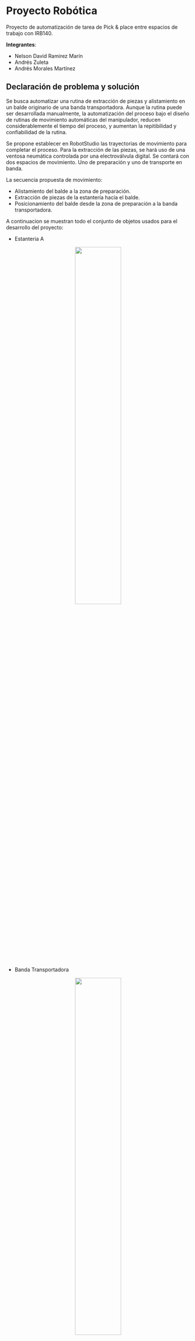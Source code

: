# Proyecto Robótica 
Proyecto de automatización de tarea de Pick & place entre espacios de trabajo con IRB140.

**Integrantes**: 
* Nelson David Ramírez Marín
* Andrés Zuleta 
* Andrés Morales Martínez 

## Declaración de problema y solución
Se busca automatizar una rutina de extracción de piezas y alistamiento en un balde originario de una banda transportadora. Aunque la rutina puede ser desarrollada manualmente, la automatización del proceso bajo el diseño de rutinas de movimiento automáticas del manipulador, reducen considerablemente el tiempo del proceso, y aumentan la repitibilidad y confiabilidad de la rutina. 

Se propone establecer en RobotStudio las trayectorias de movimiento para completar el proceso. Para la extracción de las piezas, se hará uso de una ventosa neumática controlada por una electroválvula digital. Se contará con dos espacios de movimiento. Uno de preparación y uno de transporte en banda. 

La secuencia propuesta de movimiento: 
- Alistamiento del balde a la zona de preparación.
- Extracción de piezas de la estantería hacia el balde.
- Posicionamiento del balde desde la zona de preparación a la banda transportadora.

A continuacion se muestran todo el conjunto de objetos usados para el desarrollo del proyecto:

- Estanteria A  

<p align="center">
<img margin="auto" src="https://github.com/mora200217/proyecto-rob/blob/master/Imagenes%20proyecto%20robotica/Estanteria%20A%20real.jpeg" width="50%"/> 
</p> 

- Banda Transportadora
  
<p align="center">
<img margin="auto" src="https://github.com/mora200217/proyecto-rob/blob/master/Imagenes%20proyecto%20robotica/Banda%20transportadora.jpeg" width="50%"/> 
</p> 

- Balde usado
  
<p align="center">
<img margin="auto" src="https://github.com/mora200217/proyecto-rob/blob/master/Imagenes%20proyecto%20robotica/Balde%20real.jpeg" width="50%"/> 
</p> 

- Herramienta usada y acoplada al brazo_1

<p align="center">
<img margin="auto" src="https://github.com/mora200217/proyecto-rob/blob/master/Imagenes%20proyecto%20robotica/Herramienta%20utilizada%20real%20y%20acoplada_1.jpeg" width="50%"/> 
</p> 

- Herramienta usada y acoplada al brazo_2

<p align="center">
<img margin="auto" src="https://github.com/mora200217/proyecto-rob/blob/master/Imagenes%20proyecto%20robotica/Herramienta%20utilizada%20real%20y%20acoplada_2.jpeg" width="50%"/> 
</p> 

- Piezas utilizadas (6)

<p align="center">
<img margin="auto" src="https://github.com/mora200217/proyecto-rob/blob/master/Imagenes%20proyecto%20robotica/Piezas%20utilizadas.jpeg" width="50%"/> 
</p> 


## Diseño de Herramienta 

En este apartado se muestra la descripción, planos y fotografías del gripper diseñado y sus piezas para el proceso de alistamiento asi como de la herramienta porta ventosas creada para la tarea de alistamiento como se muestran en las siguientes figuras de esta seccion:

- Planos de la herramienta_1

<p align="center">
<img margin="auto" src="https://github.com/mora200217/proyecto-rob/blob/master/Imagenes%20proyecto%20robotica/Plano%20herramienta_1.PNG" width="50%"/> 
</p>   

-Planos de la herramienta_2

<p align="center">
<img margin="auto" src="https://github.com/mora200217/proyecto-rob/blob/master/Imagenes%20proyecto%20robotica/Plano%20herramienta_2.PNG" width="50%"/> 
</p> 

- Modelado herramienta completa sin gancho ni ventosa
  
<p align="center">
<img margin="auto" src="https://github.com/mora200217/proyecto-rob/blob/master/Imagenes%20proyecto%20robotica/Modelado%20herramienta%20semicompleta.jpeg" width="50%"/> 
</p> 


- Modelado herramienta completa con gancho y ventosa


<p align="center">
<img margin="auto" src="https://github.com/mora200217/proyecto-rob/blob/master/Imagenes%20proyecto%20robotica/Modelado%20herramienta%20completa%20simulacion.jpeg" width="50%"/> 
</p> 

La herramienta fue diseñada de forma que sea fácil de montar en el manipulador, la ventosa y el gancho sean acoplados y  removidos fácilmente y las orientaciones y posiciones de los TCP sean ubicados fácilmente a la hora de crear la herramienta en Robot Studio, el agujero de la ventosa se modeló siguiendo la forma de la misma, teniendo las secciones circulares y la sección hexagonal a medida para que la misma no tenga deslizamiento o juego en ninguna dirección y quede fija, el gancho se ubicó en la parte superior de la herramienta como se ve en la figura, para que la herramienta pudiera entrar en la estantería fácilmente y sin chocar con la misma. La herramienta se dividió en dos partes con corte en el diámetro de la sección de la ventosa, con un par de tornillos M3 se asegura la segunda pieza y a los laterales se cuenta con dos orificios para insertar tuercas de forma que el tornillo quede fijo y no deslice. 

## Rutina en RAPID

En primer lugar en RoboStudio se muestra el modelo de todos los elementos que intervienen en el proceso planteado, lo cual se muestra en la siguiente figura:

<p align="center">
<img margin="auto" src="https://github.com/mora200217/proyecto-rob/blob/master/Imagenes%20proyecto%20robotica/Objetos_intervienen_worksapce.PNG" width="50%"/> 
</p> 



Para el desarrollo del RAPID se inicio en crear 3 workobjects, uno que seria referente al gancho_banda, otro que seria de la ventosa_estanteria y otro referente al punto en donde se dejaria la pieza en el balde para 2 configuraciones diferente dependiendo la rutina ejecutada anteriormente. De acuerdo a estos 4 workobjects se diseñaron unos Paths, 5 para ser exactos, en donde el primero llamado "Home" es referente a que precisamente todas las articulaciones del robot esten en ceros. Para el Path llamado "Path_agarrar_balde_inicio" describe la traayectoria en donde el robot se acerca al balde, lo agarra con el gancho, y lo deja en el piso. Para el Path llamdado "Path_primeras_tres" representa la trayectoria en donde la ventosa gracias a la valvula hara el proceso de succion y no succion succionando y dejando de succionar para transladar y soltar las piezas en el balde siendo estas 3 primeras posiciones los lugares de arriba, izquierda y derecha y medio a la izquierda. Para el Path  "Path_segundas_tres" describe la misma trayectoria pero para las otras 3 posiciones que son medio a la derecha, abajo izquierda y abajo derecha. Para el Path "Path_dejar_balde_final" se realiza la trayectoria en donde el balde con las piezas con recogidos nuevamente con el gancho por el robot para luego ser llevados otra vez a la banda y ser dejados alli. Ademas relacionado a las entradas y salidas digitales se manejo una entrada digital para que se diera inicio a toda la rutina y tambien se manejaron 2 salidas digitales, como se muestra en la simulacion de RobotStudio, que representaban la valvula manejada en donde la salida digital 2 representaba el proceso de succion por parte de la ventosa y la salida digital y pues representaba dejar de succionar.

"Path_agarrar_balde_inicio":

<p align="center">
<img margin="auto" src="https://github.com/mora200217/proyecto-rob/blob/master/Imagenes%20proyecto%20robotica/Path_agarrar_balde_inicio.PNG" width="50%"/> 
</p> 

"Path_primeras_tres":

<p align="center">
<img margin="auto" src="https://github.com/mora200217/proyecto-rob/blob/master/Imagenes%20proyecto%20robotica/Path_primeras_tres.PNG" width="50%"/> 
</p> 

 "Path_segundas_tres":

<p align="center">
<img margin="auto" src="https://github.com/mora200217/proyecto-rob/blob/master/Imagenes%20proyecto%20robotica/Path_segundas_tres.PNG" width="50%"/> 
</p> 

"Path_dejar_balde_final"

<p align="center">
<img margin="auto" src="https://github.com/mora200217/proyecto-rob/blob/master/Imagenes%20proyecto%20robotica/Path_dejar_balde_final.PNG" width="50%"/> 
</p> 

Estando aqui el codigo RAPID comentado sobre las caracteristicas de los Paths anteriormente mencionados en el main

<p align="center">
<img margin="auto" src="https://github.com/mora200217/proyecto-rob/blob/master/Imagenes%20proyecto%20robotica/Rapid_main.PNG" width="50%"/> 
</p> 


## Proceso de calibración y ejecución

En la realización del proyecto no hubo mayores inconvenientes relacionados a RobotStudio pero a la hora de realizar lo mismo fisicamente se generaron algunos inconvenientes relacionados al la posicion de los puntos, por lo que la calibracion hecha solo fue usar jogging en los puntos problematicos para obtener sus coordenadas y tambien como otra alternativa ir moviendo el workobject de la estanteria como los workobjects de dejar la pieza en el blade dependiendo si era para las 3 primeras primeras posiciones, o para las otras 3.


## Comparación tiempo de alistamiento manual y operación automatizada

Para este apartado se hicieron 2 procedimientos segun los indicados, primero se midio en tiempo cuanto se demoraría un integrante del grupo en ejecutar las mismas trayectorias teniendo este una velocidad constante a la del promedio de velocidades eque existen entre los puntos del robot y ademas siguiendo de cierta forma los puntos de las rutinas que hacia el robot. Teniendo como resultado que se demoraria, como se ve en el video alistamiento manual Path_primeras_tres, 37 segundos para las primeras 3 posiciones y de acuerdo al video alistamiento manual Path_segundas_tres, 28 segundos para las otras 3 posiciones 

 - Video alistamiento manual Path_primeras_tres

   * https://youtu.be/I_ztmLPLh1E

 - Video alistamiento manual Path_segundas_tres

   * https://youtu.be/c2UgFJ2A1XM

Y seguidamente se midio la velocidad que existia entre la trayectoria completa de tomar las 3 primeras piezas y luego tomar las otras 3, para ver si existe alguna variación en estos tiempos que relativamente debererian ser muy similares, teniendo como resultado que para las primeras 3 piezas se demoro 55 segundos minutos y para las otras 3 piezas se demoro 56 segundos segun lo recopilado en el video de demostracion completo de forma fisica, lo que resulta en que las rutinas de coger y dejar las piezas en el balde, en los 2 casos son muy similares a como se esperaba para el proceso.


## Demostración de funcionamiento 

Aqui se muestra el funcionamiento completo de la para las rutinas donde en el primera instancia se muestra el robot llegando a las primeras 3 posiciones y luego llegando a las otras 3 posiciones donde en cada posicion se encuentra una figura diferente, donde primero se muestra la simulación en RobotStudio de los 2 paths y luego el proceso fisico de los mismos

 - Video completo

   *

Aqui se muestra el funcionamiento completo de la para las rutinas donde en el primera instancia se muestra el robot llegando a las primeras 3 posiciones y luego llegando a las otras 3 posiciones donde en cada posicion se encuentra una figura diferente, todo en simulacion en RobotStudio

 - Simulación 3 primeras posiciones

   * https://youtu.be/wz9IZnBNGRQ

 - Simulacion 3 segundas posiciones

   * https://youtu.be/LEoH4QJWPf4
